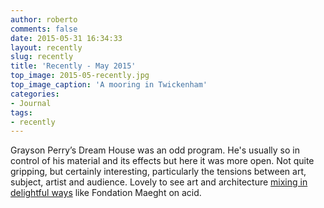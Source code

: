 ```yaml
---
author: roberto
comments: false
date: 2015-05-31 16:34:33
layout: recently
slug: recently
title: 'Recently - May 2015'
top_image: 2015-05-recently.jpg
top_image_caption: 'A mooring in Twickenham'
categories:
- Journal
tags:
- recently
---
```


Grayson Perry’s Dream House was an odd program. He's usually so in control of his material and its effects but here it was more open. Not quite gripping, but certainly interesting, particularly the tensions between art, subject, artist and audience. Lovely to see art and architecture [mixing in delightful ways](http://www.living-architecture.co.uk/the-houses/a-house-for-essex/overview/) like Fondation Maeght on acid.

 
